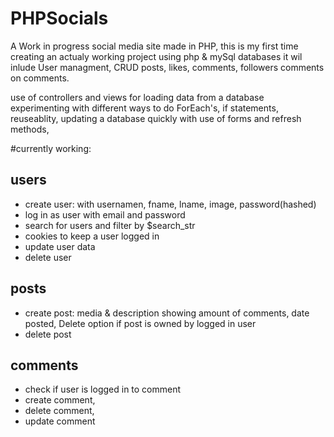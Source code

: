 # PHPSocials
A Work in progress social media site made in PHP, this is my first time creating an actualy working project using php &amp; mySql databases
it wil inlude User managment, CRUD
posts, likes, comments, followers comments on comments.

use of controllers and views for loading data from a database
experimenting with different ways to do ForEach's, if statements, reuseablity, updating a database quickly with use of forms and refresh methods,

#currently working:

## users
- create user: with usernamen, fname, lname, image, password(hashed)
- log in as user with email and password
- search for users and filter by $search_str
- cookies to keep a user logged in
- update user data
- delete user

## posts
- create post: media & description showing amount of comments, date posted, Delete option if post is owned by logged in user
- delete post

## comments
- check if user is logged in to comment
- create comment, 
- delete comment, 
- update comment

